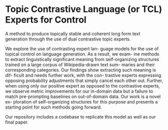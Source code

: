 # Topic Contrastive Language (or TCL) Experts for Control
A method to produce topically stable and coherent long form text generation through the use of dual contrastive topic experts. 

We explore the use of contrasting expert lan- guage models for the use of topical control on language generation. As a result, we exam- ine methods to extract linguistically significant meaning from self-organizing structures trained on a large corpus of Wikipedia-drawn text sum- maries and their corresponding categories. Our findings show extracting such meaning is dif- ficult and needs further work, with the con- trastive experts expressing opposing probability adjustments that simply cancel each other out. Further, when using only our positive expert as opposed to the contrastive experts, we observe metric improvements for our in-domain data but a failure to match pre-prompting baselines on out-of-domain data. Our work is a novel ex- ploration of self-organizing structures for this purpose and presents a starting point for such methods going forward.

Our repository includes a codebase to replicate this model as well as our final paper.
